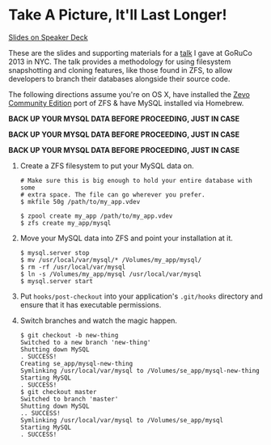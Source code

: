 # Take A Picture, It'll Last Longer!

[Slides on Speaker Deck][3]

These are the slides and supporting materials for a [talk][1] I gave at
GoRuCo 2013 in NYC. The talk provides a methodology for using filesystem
snapshotting and cloning features, like those found in ZFS, to allow
developers to branch their databases alongside their source code.

The following directions assume you're on OS X, have installed the [Zevo
Community Edition][2] port of ZFS & have MySQL installed via Homebrew.

**BACK UP YOUR MYSQL DATA BEFORE PROCEEDING, JUST IN CASE**

**BACK UP YOUR MYSQL DATA BEFORE PROCEEDING, JUST IN CASE**

**BACK UP YOUR MYSQL DATA BEFORE PROCEEDING, JUST IN CASE**

1. Create a ZFS filesystem to put your MySQL data on.

   ```
   # Make sure this is big enough to hold your entire database with some
   # extra space. The file can go wherever you prefer.
   $ mkfile 50g /path/to/my_app.vdev

   $ zpool create my_app /path/to/my_app.vdev
   $ zfs create my_app/mysql
   ```

2. Move your MySQL data into ZFS and point your installation at it.
 
   ```
   $ mysql.server stop
   $ mv /usr/local/var/mysql/* /Volumes/my_app/mysql/
   $ rm -rf /usr/local/var/mysql
   $ ln -s /Volumes/my_app/mysql /usr/local/var/mysql
   $ mysql.server start
   ```

3. Put `hooks/post-checkout` into your application's `.git/hooks`
   directory and ensure that it has executable permissions.
4. Switch branches and watch the magic happen.

   ```
   $ git checkout -b new-thing
   Switched to a new branch 'new-thing'
   Shutting down MySQL
   . SUCCESS!
   Creating se_app/mysql-new-thing
   Symlinking /usr/local/var/mysql to /Volumes/se_app/mysql-new-thing
   Starting MySQL
   . SUCCESS!
   $ git checkout master
   Switched to branch 'master'
   Shutting down MySQL
   .. SUCCESS!
   Symlinking /usr/local/var/mysql to /Volumes/se_app/mysql
   Starting MySQL
   . SUCCESS!
   ```

[1]: http://goruco.com/speakers/2013/harrington-jd/
[2]: http://getgreenbytes.com/solutions/zevo/
[3]: https://speakerdeck.com/psi/take-a-picture-itll-last-longer-goruco-2013
